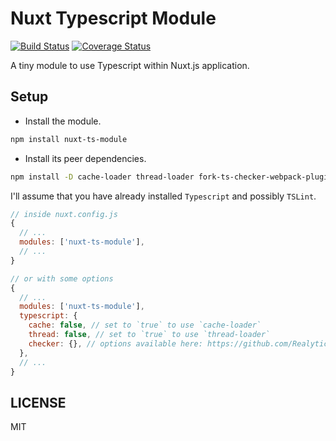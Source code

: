 # Nuxt Typescript Module

[![Build Status](https://travis-ci.org/chanlito/nuxt-ts-module.svg?branch=master)](https://travis-ci.org/chanlito/nuxt-ts-module)
[![Coverage Status](https://coveralls.io/repos/github/chanlito/nuxt-ts-module/badge.svg?branch=master)](https://coveralls.io/github/chanlito/nuxt-ts-module?branch=master)

A tiny module to use Typescript within Nuxt.js application.

## Setup

* Install the module.

```bash
npm install nuxt-ts-module
```

* Install its peer dependencies.

```bash
npm install -D cache-loader thread-loader fork-ts-checker-webpack-plugin webpack-combine-loaders ts-loader # use ts-loader@3 for Nuxt version 1
```

I'll assume that you have already installed `Typescript` and possibly `TSLint`.

```js
// inside nuxt.config.js
{
  // ...
  modules: ['nuxt-ts-module'],
  // ...
}
```

```js
// or with some options
{
  // ...
  modules: ['nuxt-ts-module'],
  typescript: {
    cache: false, // set to `true` to use `cache-loader`
    thread: false, // set to `true` to use `thread-loader`
    checker: {}, // options available here: https://github.com/Realytics/fork-ts-checker-webpack-plugin#options
  },
  // ...
}
```

## LICENSE
MIT
